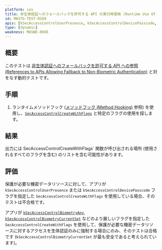 ```yaml
---
platform: ios
title: 非生体認証へのフォールバックを許可する API の実行時使用 (Runtime Use Of APIs Allowing Fallback to Non-Biometric Authentication)
id: MASTG-TEST-0269
apis: [kSecAccessControlUserPresence, kSecAccessControlDevicePasscode, SecAccessControlCreateWithFlags]
type: [dynamic]
weakness: MASWE-0045
---
```


## 概要

このテストは [非生体認証へのフォールバックを許可する API への参照 (References to APIs Allowing Fallback to Non-Biometric Authentication)](MASTG-TEST-0268.md) と対をなす動的テストです。

## 手順

1. ランタイムメソッドフック ([メソッドフック (Method Hooking)](../../../techniques/ios/MASTG-TECH-0095.md) 参照) を使用し、[`SecAccessControlCreateWithFlags`](https://developer.apple.com/documentation/security/secaccesscontrolcreatewithflags(_:_:_:_:)) と特定のフラグの使用を探します。

## 結果

出力には SecAccessControlCreateWithFlags` 関数が呼び出される場所 (使用されるすべてのフラグを含む) のリストを含む可能性があります。

## 評価

保護が必要な機密データリソースに対して、アプリが `kSecAccessControlUserPresence` または `kSecAccessControlDevicePasscode` フラグを指定した `SecAccessControlCreateWithFlags` を使用している場合、そのテストは不合格です。

アプリが [`kSecAccessControlBiometryAny`](https://developer.apple.com/documentation/security/secaccesscontrolcreateflags/biometryany), [`kSecAccessControlBiometryCurrentSet`](https://developer.apple.com/documentation/security/secaccesscontrolcreateflags/biometrycurrentset) などのより厳しいフラグを指定した `SecAccessControlCreateWithFlags` を使用して、保護が必要な機密データリソースに対するアクセスを生体認証のみに強制する場合にのみ、そのテストは合格です (`kSecAccessControlBiometryCurrentSet` が最も安全であると考えられています)。
